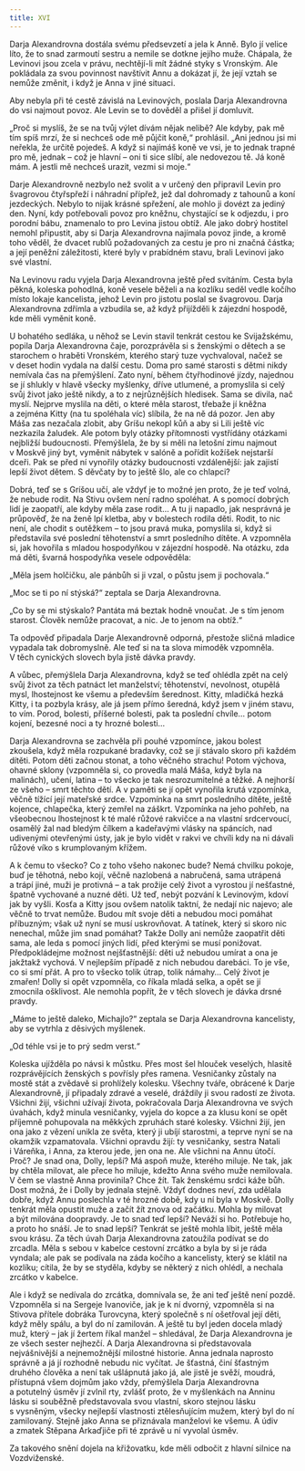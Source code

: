 ```yaml
---
title: XVI
---
```


Darja Alexandrovna dostála svému předsevzetí a jela k Anně. Bylo jí velice líto, že to snad zarmoutí sestru a nemile se dotkne jejího muže. Chápala, že Levinovi jsou zcela v právu, nechtějí-li mít žádné styky s Vronským. Ale pokládala za svou povinnost navštívit Annu a dokázat jí, že její vztah se nemůže změnit, i když je Anna v jiné situaci.

Aby nebyla při té cestě závislá na Levinových, poslala Darja Alexandrovna do vsi najmout povoz. Ale Levin se to dověděl a přišel jí domluvit.

„Proč si myslíš, že se na tvůj výlet dívám nějak nelibě? Ale kdyby, pak mě tím spíš mrzí, že si nechceš ode mě půjčit koně,“ prohlásil. „Ani jednou jsi mi neřekla, že určitě pojedeš. A když si najímáš koně ve vsi, je to jednak trapné pro mě, jednak – což je hlavní – oni ti sice slíbí, ale nedovezou tě. Já koně mám. A jestli mě nechceš urazit, vezmi si moje.“

Darje Alexandrovně nezbylo než svolit a v určený den připravil Levin pro švagrovou čtyřspřeží i náhradní přípřež, jež dal dohromady z tahounů a koní jezdeckých. Nebylo to nijak krásné spřežení, ale mohlo ji dovézt za jediný den. Nyní, kdy potřebovali povoz pro kněžnu, chystající se k odjezdu, i pro porodní bábu, znamenalo to pro Levina jistou obtíž. Ale jako dobrý hostitel nemohl připustit, aby si Darja Alexandrovna najímala povoz jinde, a kromě toho věděl, že dvacet rublů požadovaných za cestu je pro ni značná částka; a její peněžní záležitosti, které byly v prabídném stavu, brali Levinovi jako své vlastní.

Na Levinovu radu vyjela Darja Alexandrovna ještě před svítáním. Cesta byla pěkná, koleska pohodlná, koně vesele běželi a na kozlíku seděl vedle kočího místo lokaje kancelista, jehož Levin pro jistotu poslal se švagrovou. Darja Alexandrovna zdřímla a vzbudila se, až když přijížděli k zájezdní hospodě, kde měli vyměnit koně.

U bohatého sedláka, u něhož se Levin stavil tenkrát cestou ke Svijažskému, popila Darja Alexandrovna čaje, porozprávěla si s ženskými o dětech a se starochem o hraběti Vronském, kterého starý tuze vychvaloval, načež se v deset hodin vydala na další cestu. Doma pro samé starosti s dětmi nikdy nemívala čas na přemýšlení. Zato nyní, během čtyřhodinové jízdy, najednou se jí shlukly v hlavě všecky myšlenky, dříve utlumené, a promyslila si celý svůj život jako ještě nikdy, a to z nejrůznějších hledisek. Sama se divila, nač myslí. Nejprve myslila na děti, o které měla starost, třebaže jí kněžna a zejména Kitty (na tu spoléhala víc) slíbila, že na ně dá pozor. Jen aby Máša zas nezačala zlobit, aby Gríšu nekopl kůň a aby si Lili ještě víc nezkazila žaludek. Ale potom byly otázky přítomnosti vystřídány otázkami nejbližší budoucnosti. Přemýšlela, že by si měli na letošní zimu najmout v Moskvě jiný byt, vyměnit nábytek v salóně a pořídit kožíšek nejstarší dceři. Pak se před ní vynořily otázky budoucnosti vzdálenější: jak zajistí lepší život dětem. S děvčaty by to ještě šlo, ale co chlapci?

Dobrá, teď se s Gríšou učí, ale vždyť je to možné jen proto, že je teď volná, že nebude rodit. Na Stivu ovšem není radno spoléhat. A s pomocí dobrých lidí je zaopatří, ale kdyby měla zase rodit… A tu ji napadlo, jak nesprávná je průpověď, že na ženě lpí kletba, aby v bolestech rodila děti. Rodit, to nic není, ale chodit s outěžkem – to jsou pravá muka, pomyslila si, když si představila své poslední těhotenství a smrt posledního dítěte. A vzpomněla si, jak hovořila s mladou hospodyňkou v zájezdní hospodě. Na otázku, zda má děti, švarná hospodyňka vesele odpověděla:

„Měla jsem holčičku, ale pánbůh si ji vzal, o půstu jsem ji pochovala.“

„Moc se ti po ní stýská?“ zeptala se Darja Alexandrovna.

„Co by se mi stýskalo? Pantáta má beztak hodně vnoučat. Je s tím jenom starost. Člověk nemůže pracovat, a nic. Je to jenom na obtíž.“

Ta odpověď připadala Darje Alexandrovně odporná, přestože sličná mladice vypadala tak dobromyslně. Ale teď si na ta slova mimoděk vzpomněla. V těch cynických slovech byla jistě dávka pravdy.

A vůbec, přemýšlela Darja Alexandrovna, když se teď ohlédla zpět na celý svůj život za těch patnáct let manželství; těhotenství, nevolnost, otupělá mysl, lhostejnost ke všemu a především šerednost. Kitty, mladičká hezká Kitty, i ta pozbyla krásy, ale já jsem přímo šeredná, když jsem v jiném stavu, to vím. Porod, bolesti, příšerné bolesti, pak ta poslední chvíle… potom kojení, bezesné noci a ty hrozné bolesti…

Darja Alexandrovna se zachvěla při pouhé vzpomínce, jakou bolest zkoušela, když měla rozpukané bradavky, což se jí stávalo skoro při každém dítěti. Potom děti začnou stonat, a toho věčného strachu! Potom výchova, ohavné sklony (vzpomněla si, co provedla malá Máša, když byla na malinách), učení, latina – to všecko je tak nesrozumitelné a těžké. A nejhorší ze všeho – smrt těchto dětí. A v paměti se jí opět vynořila krutá vzpomínka, věčně tížící její mateřské srdce. Vzpomínka na smrt posledního dítěte, ještě kojence, chlapečka, který zemřel na záškrt. Vzpomínka na jeho pohřeb, na všeobecnou lhostejnost k té malé růžové rakvičce a na vlastní srdcervoucí, osamělý žal nad bledým čílkem a kadeřavými vlásky na spáncích, nad udivenými otevřenými ústy, jak je bylo vidět v rakvi ve chvíli kdy na ni dávali růžové víko s krumplovaným křížem.

A k čemu to všecko? Co z toho všeho nakonec bude? Nemá chvilku pokoje, buď je těhotná, nebo kojí, věčně nazlobená a nabručená, sama utrápená a trápí jiné, muži je protivná – a tak prožije celý život a vyrostou jí nešťastné, špatně vychované a nuzné děti. Už teď, nebýt pozvání k Levinovým, kdoví jak by vyšli. Kosťa a Kitty jsou ovšem natolik taktní, že nedají nic najevo; ale věčně to trvat nemůže. Budou mít svoje děti a nebudou moci pomáhat příbuzným; však už nyní se musí uskrovňovat. A tatínek, který si skoro nic nenechal, může jim snad pomáhat? Takže Dolly ani nemůže zaopatřit děti sama, ale leda s pomocí jiných lidí, před kterými se musí ponižovat. Předpokládejme možnost nejšťastnější: děti už nebudou umírat a ona je jakžtakž vychová. V nejlepším případě z nich nebudou darebáci. To je vše, co si smí přát. A pro to všecko tolik útrap, tolik námahy… Celý život je zmařen! Dolly si opět vzpomněla, co říkala mladá selka, a opět se jí zmocnila ošklivost. Ale nemohla popřít, že v těch slovech je dávka drsné pravdy.

„Máme to ještě daleko, Michajlo?“ zeptala se Darja Alexandrovna kancelisty, aby se vytrhla z děsivých myšlenek.

„Od téhle vsi je to prý sedm verst.“

Koleska ujížděla po návsi k můstku. Přes most šel hlouček veselých, hlasitě rozprávějících ženských s povřísly přes ramena. Vesničanky zůstaly na mostě stát a zvědavě si prohlížely kolesku. Všechny tváře, obrácené k Darje Alexandrovně, jí připadaly zdravé a veselé, dráždily ji svou radostí ze života. Všichni žijí, všichni užívají života, pokračovala Darja Alexandrovna ve svých úvahách, když minula vesničanky, vyjela do kopce a za klusu koní se opět příjemně pohupovala na měkkých zpruhách staré kolesky. Všichni žijí, jen ona jako z vězení unikla ze světa, který ji ubíjí starostmi, a teprve nyní se na okamžik vzpamatovala. Všichni opravdu žijí: ty vesničanky, sestra Natali i Váreňka, i Anna, za kterou jede, jen ona ne. Ale všichni na Annu útočí. Proč? Je snad ona, Dolly, lepší? Má aspoň muže, kterého miluje. Ne tak, jak by chtěla milovat, ale přece ho miluje, kdežto Anna svého muže nemilovala. V čem se vlastně Anna provinila? Chce žít. Tak ženskému srdci káže bůh. Dost možná, že i Dolly by jednala stejně. Vždyť dodnes neví, zda udělala dobře, když Annu poslechla v té hrozné době, kdy u ní byla v Moskvě. Dolly tenkrát měla opustit muže a začít žít znova od začátku. Mohla by milovat a být milována doopravdy. Je to snad teď lepší? Neváží si ho. Potřebuje ho, a proto ho snáší. Je to snad lepší? Tenkrát se ještě mohla líbit, ještě měla svou krásu. Za těch úvah Darja Alexandrovna zatoužila podívat se do zrcadla. Měla s sebou v kabelce cestovní zrcátko a byla by si je ráda vyndala; ale pak se podívala na záda kočího a kancelisty, který se klátil na kozlíku; cítila, že by se styděla, kdyby se některý z nich ohlédl, a nechala zrcátko v kabelce.

Ale i když se nedívala do zrcátka, domnívala se, že ani teď ještě není pozdě. Vzpomněla si na Sergeje Ivanoviče, jak je k ní dvorný, vzpomněla si na Stivova přítele dobráka Turovcyna, který společně s ní ošetřoval její děti, když měly spálu, a byl do ní zamilován. A ještě tu byl jeden docela mladý muž, který – jak jí žertem říkal manžel – shledával, že Darja Alexandrovna je ze všech sester nejhezčí. A Darja Alexandrovna si představovala nejvášnivější a nejnemožnější milostné historie. Anna jednala naprosto správně a já jí rozhodně nebudu nic vyčítat. Je šťastná, činí šťastným druhého člověka a není tak ušlápnutá jako já, ale jistě je svěží, moudrá, přístupná všem dojmům jako vždy, přemýšlela Darja Alexandrovna a potutelný úsměv jí zvlnil rty, zvlášť proto, že v myšlenkách na Anninu lásku si souběžně představovala svou vlastní, skoro stejnou lásku s vysněným, všecky nejlepší vlastnosti ztělesňujícím mužem, který byl do ní zamilovaný. Stejně jako Anna se přiznávala manželovi ke všemu. A údiv a zmatek Stěpana Arkaďjiče při té zprávě u ní vyvolal úsměv.

Za takového snění dojela na křižovatku, kde měli odbočit z hlavní silnice na Vozdviženské.
